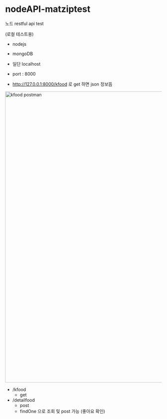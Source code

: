 # nodeAPI-matziptest
노드 restful api  test

(로컬 테스트용)

- nodejs
- mongoDB


- 일단 localhost 
- port : 8000
- http://127.0.0.1:8000/kfood 로 get 하면 json 정보뜸

<img width="937" alt="kfood postman" src="https://user-images.githubusercontent.com/46439995/95412901-01b63f80-0965-11eb-98a6-f27093543b0f.png">

<br>

- /kfood
   - get
- /detailfood
   - post
   - findOne 으로 조회 및 post 가능 (좋아요 확인)

